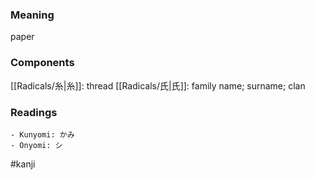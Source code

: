 ### Meaning

paper

### Components

[[Radicals/糸|糸]]: thread [[Radicals/氏|氏]]: family name; surname; clan

### Readings

```
- Kunyomi: かみ
- Onyomi: シ
```

#kanji